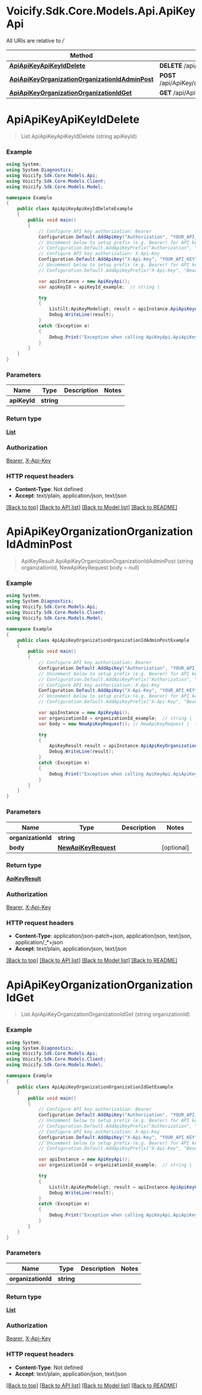 # Voicify.Sdk.Core.Models.Api.ApiKeyApi

All URIs are relative to */*

Method | HTTP request | Description
------------- | ------------- | -------------
[**ApiApiKeyApiKeyIdDelete**](ApiKeyApi.md#apiapikeyapikeyiddelete) | **DELETE** /api/ApiKey/{apiKeyId} | 
[**ApiApiKeyOrganizationOrganizationIdAdminPost**](ApiKeyApi.md#apiapikeyorganizationorganizationidadminpost) | **POST** /api/ApiKey/organization/{organizationId}/admin | 
[**ApiApiKeyOrganizationOrganizationIdGet**](ApiKeyApi.md#apiapikeyorganizationorganizationidget) | **GET** /api/ApiKey/organization/{organizationId} | 

<a name="apiapikeyapikeyiddelete"></a>
# **ApiApiKeyApiKeyIdDelete**
> List<ApiKeyModel> ApiApiKeyApiKeyIdDelete (string apiKeyId)



### Example
```csharp
using System;
using System.Diagnostics;
using Voicify.Sdk.Core.Models.Api;
using Voicify.Sdk.Core.Models.Client;
using Voicify.Sdk.Core.Models.Model;

namespace Example
{
    public class ApiApiKeyApiKeyIdDeleteExample
    {
        public void main()
        {
            // Configure API key authorization: Bearer
            Configuration.Default.AddApiKey("Authorization", "YOUR_API_KEY");
            // Uncomment below to setup prefix (e.g. Bearer) for API key, if needed
            // Configuration.Default.AddApiKeyPrefix("Authorization", "Bearer");
            // Configure API key authorization: X-Api-Key
            Configuration.Default.AddApiKey("X-Api-Key", "YOUR_API_KEY");
            // Uncomment below to setup prefix (e.g. Bearer) for API key, if needed
            // Configuration.Default.AddApiKeyPrefix("X-Api-Key", "Bearer");

            var apiInstance = new ApiKeyApi();
            var apiKeyId = apiKeyId_example;  // string | 

            try
            {
                List&lt;ApiKeyModel&gt; result = apiInstance.ApiApiKeyApiKeyIdDelete(apiKeyId);
                Debug.WriteLine(result);
            }
            catch (Exception e)
            {
                Debug.Print("Exception when calling ApiKeyApi.ApiApiKeyApiKeyIdDelete: " + e.Message );
            }
        }
    }
}
```

### Parameters

Name | Type | Description  | Notes
------------- | ------------- | ------------- | -------------
 **apiKeyId** | **string**|  | 

### Return type

[**List<ApiKeyModel>**](ApiKeyModel.md)

### Authorization

[Bearer](../README.md#Bearer), [X-Api-Key](../README.md#X-Api-Key)

### HTTP request headers

 - **Content-Type**: Not defined
 - **Accept**: text/plain, application/json, text/json

[[Back to top]](#) [[Back to API list]](../README.md#documentation-for-api-endpoints) [[Back to Model list]](../README.md#documentation-for-models) [[Back to README]](../README.md)
<a name="apiapikeyorganizationorganizationidadminpost"></a>
# **ApiApiKeyOrganizationOrganizationIdAdminPost**
> ApiKeyResult ApiApiKeyOrganizationOrganizationIdAdminPost (string organizationId, NewApiKeyRequest body = null)



### Example
```csharp
using System;
using System.Diagnostics;
using Voicify.Sdk.Core.Models.Api;
using Voicify.Sdk.Core.Models.Client;
using Voicify.Sdk.Core.Models.Model;

namespace Example
{
    public class ApiApiKeyOrganizationOrganizationIdAdminPostExample
    {
        public void main()
        {
            // Configure API key authorization: Bearer
            Configuration.Default.AddApiKey("Authorization", "YOUR_API_KEY");
            // Uncomment below to setup prefix (e.g. Bearer) for API key, if needed
            // Configuration.Default.AddApiKeyPrefix("Authorization", "Bearer");
            // Configure API key authorization: X-Api-Key
            Configuration.Default.AddApiKey("X-Api-Key", "YOUR_API_KEY");
            // Uncomment below to setup prefix (e.g. Bearer) for API key, if needed
            // Configuration.Default.AddApiKeyPrefix("X-Api-Key", "Bearer");

            var apiInstance = new ApiKeyApi();
            var organizationId = organizationId_example;  // string | 
            var body = new NewApiKeyRequest(); // NewApiKeyRequest |  (optional) 

            try
            {
                ApiKeyResult result = apiInstance.ApiApiKeyOrganizationOrganizationIdAdminPost(organizationId, body);
                Debug.WriteLine(result);
            }
            catch (Exception e)
            {
                Debug.Print("Exception when calling ApiKeyApi.ApiApiKeyOrganizationOrganizationIdAdminPost: " + e.Message );
            }
        }
    }
}
```

### Parameters

Name | Type | Description  | Notes
------------- | ------------- | ------------- | -------------
 **organizationId** | **string**|  | 
 **body** | [**NewApiKeyRequest**](NewApiKeyRequest.md)|  | [optional] 

### Return type

[**ApiKeyResult**](ApiKeyResult.md)

### Authorization

[Bearer](../README.md#Bearer), [X-Api-Key](../README.md#X-Api-Key)

### HTTP request headers

 - **Content-Type**: application/json-patch+json, application/json, text/json, application/_*+json
 - **Accept**: text/plain, application/json, text/json

[[Back to top]](#) [[Back to API list]](../README.md#documentation-for-api-endpoints) [[Back to Model list]](../README.md#documentation-for-models) [[Back to README]](../README.md)
<a name="apiapikeyorganizationorganizationidget"></a>
# **ApiApiKeyOrganizationOrganizationIdGet**
> List<ApiKeyModel> ApiApiKeyOrganizationOrganizationIdGet (string organizationId)



### Example
```csharp
using System;
using System.Diagnostics;
using Voicify.Sdk.Core.Models.Api;
using Voicify.Sdk.Core.Models.Client;
using Voicify.Sdk.Core.Models.Model;

namespace Example
{
    public class ApiApiKeyOrganizationOrganizationIdGetExample
    {
        public void main()
        {
            // Configure API key authorization: Bearer
            Configuration.Default.AddApiKey("Authorization", "YOUR_API_KEY");
            // Uncomment below to setup prefix (e.g. Bearer) for API key, if needed
            // Configuration.Default.AddApiKeyPrefix("Authorization", "Bearer");
            // Configure API key authorization: X-Api-Key
            Configuration.Default.AddApiKey("X-Api-Key", "YOUR_API_KEY");
            // Uncomment below to setup prefix (e.g. Bearer) for API key, if needed
            // Configuration.Default.AddApiKeyPrefix("X-Api-Key", "Bearer");

            var apiInstance = new ApiKeyApi();
            var organizationId = organizationId_example;  // string | 

            try
            {
                List&lt;ApiKeyModel&gt; result = apiInstance.ApiApiKeyOrganizationOrganizationIdGet(organizationId);
                Debug.WriteLine(result);
            }
            catch (Exception e)
            {
                Debug.Print("Exception when calling ApiKeyApi.ApiApiKeyOrganizationOrganizationIdGet: " + e.Message );
            }
        }
    }
}
```

### Parameters

Name | Type | Description  | Notes
------------- | ------------- | ------------- | -------------
 **organizationId** | **string**|  | 

### Return type

[**List<ApiKeyModel>**](ApiKeyModel.md)

### Authorization

[Bearer](../README.md#Bearer), [X-Api-Key](../README.md#X-Api-Key)

### HTTP request headers

 - **Content-Type**: Not defined
 - **Accept**: text/plain, application/json, text/json

[[Back to top]](#) [[Back to API list]](../README.md#documentation-for-api-endpoints) [[Back to Model list]](../README.md#documentation-for-models) [[Back to README]](../README.md)
